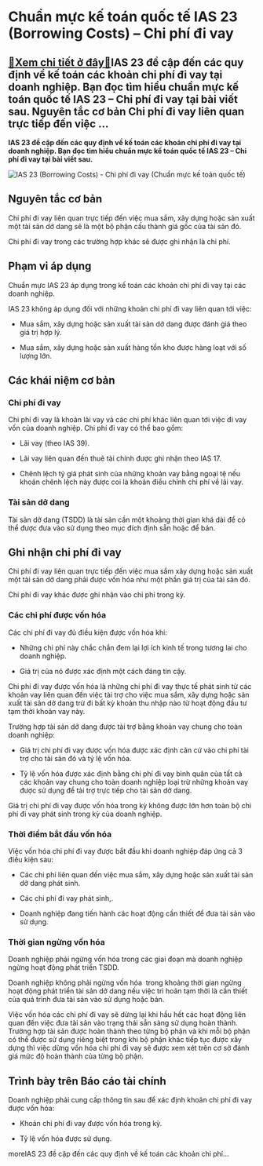 Chuẩn mực kế toán quốc tế IAS 23 (Borrowing Costs) – Chi phí đi vay
===================================================================

[:gift:Xem chi tiết ở đây:gift:](https://hddtvn.com/chuan-muc-ke-toan-quoc-te-ias-23-borrowing-costs-chi-phi-di-vay/)IAS 23 đề cập đến các quy định về kế toán các khoản chi phí đi vay tại doanh nghiệp. Bạn đọc tìm hiểu chuẩn mực kế toán quốc tế IAS 23 – Chi phí đi vay tại bài viết sau. Nguyên tắc cơ bản Chi phí đi vay liên quan trực tiếp đến việc …
-----------------------------------------------------------------------------------------------------------------------------------------------------------------------------------------------------------------------------------------

**IAS 23 đề cập đến các quy định về kế toán các khoản chi phí đi vay tại doanh nghiệp. Bạn đọc tìm hiểu chuẩn mực kế toán quốc tế IAS 23 – Chi phí đi vay tại bài viết sau.**


![IAS 23 (Borrowing Costs) - Chi phí đi vay (Chuẩn mực kế toán quốc tế)](https://hddtvn.com/wp-content/uploads/2021/01/828064cd8a8c63d23a9d.jpg "IAS 23 (Borrowing Costs) - Chi phí đi vay (Chuẩn mực kế toán quốc tế)")


Nguyên tắc cơ bản
-----------------


Chi phí đi vay liên quan trực tiếp đến việc mua sắm, xây dựng hoặc sản xuất một tài sản dở dang sẽ là một bộ phận cấu thành giá gốc của tài sản đó.


Chi phí đi vay trong các trường hợp khác sẽ được ghi nhận là chi phí.


Phạm vi áp dụng
---------------


Chuẩn mực IAS 23 áp dụng trong kế toán các khoản chi phí đi vay tại các doanh nghiệp.


IAS 23 không áp dụng đối với những khoản chi phí đi vay liên quan tới việc:




* Mua sắm, xây dựng hoặc sản xuất tài sản dở dang được đánh giá theo giá trị hợp lý.

* Mua sắm, xây dựng hoặc sản xuất hàng tồn kho được hàng loạt với số lượng lớn.



Các khái niệm cơ bản
--------------------


### Chi phí đi vay


Chi phí đi vay là khoản lãi vay và các chi phí khác liên quan tới việc đi vay vốn của doanh nghiệp. Chi phí đi vay có thể bao gồm:




* Lãi vay (theo IAS 39).

* Lãi vay liên quan đến thuê tài chính được ghi nhận theo IAS 17.

* Chênh lệch tỷ giá phát sinh của những khoản vay bằng ngoại tệ nếu khoản chênh lệch này được coi là khoản điều chỉnh chi phí về lãi vay.



### Tài sản dở dang


Tài sản dở dang (TSDD) là tài sản cần một khoảng thời gian khá dài để có thể được đưa vào sử dụng theo mục đích định sẵn hoặc để bán.


Ghi nhận chi phí đi vay
-----------------------


Chi phí đi vay liên quan trực tiếp đến việc mua sắm xây dựng hoặc sản xuất một tài sản dở dang phải được vốn hóa như một phần giá trị của tài sản đó.


Chi phí đi vay khác được ghi nhận vào chi phí trong kỳ.


### Các chi phí được vốn hóa


Các chi phí đi vay đủ điều kiện được vốn hóa khi:




* Những chi phí này chắc chắn đem lại lợi ích kinh tế trong tương lai cho doanh nghiệp.

* Giá trị của nó được xác định một cách đáng tin cậy.



Chi phí đi vay được vốn hóa là những chi phí đi vay thực tế phát sinh từ các khoản vay liên quan đến việc tài trợ cho việc mua sắm, xây dựng hoặc sản xuất tài sản dở dang trừ đi bất kỳ khoản thu nhập nào từ hoạt động đầu tư tạm thời khoản vay này.


Trường hợp tài sản dở dang được tài trợ bằng khoản vay chung cho toàn doanh nghiệp:




* Giá trị chi phí đi vay được vốn hóa được xác định căn cứ vào chi phí tài trợ cho tài sản đó và tỷ lệ vốn hóa.

* Tỷ lệ vốn hóa được xác định bằng chi phí đi vay bình quân của tất cả các khoản vay chung cho toàn doanh nghiệp loại trừ những khoản vay được sử dụng để tài trợ trực tiếp cho tài sản dở dang.



Giá trị chi phí đi vay được vốn hóa trong kỳ không được lớn hơn toàn bộ chi phí đi vay phát sinh trong kỳ của doanh nghiệp.


### Thời điểm bắt đầu vốn hóa


Việc vốn hóa chi phí đi vay được bắt đầu khi doanh nghiệp đáp ứng cả 3 điều kiện sau:




* Các chi phí liên quan đến việc mua sắm, xây dựng hoặc sản xuất tài sản dở dang phát sinh.

* Các chi phí đi vay phát sinh,.

* Doanh nghiệp đang tiến hành các hoạt động cần thiết để đưa tài sản vào sử dụng.



### Thời gian ngừng vốn hóa


Doanh nghiệp phải ngừng vốn hóa trong các giai đoạn mà doanh nghiệp ngừng hoạt động phát triển TSDD.


Doanh nghiệp không phải ngừng vốn hóa  trong khoảng thời gian ngừng hoạt động phát triển tài sản dở dang nếu việc trì hoãn tạm thời là cần thiết của quá trình đưa tài sản vào sử dụng hoặc bán.


Việc vốn hóa các chi phí đi vay sẽ dừng lại khi hầu hết các hoạt động liên quan đến việc đưa tài sản vào trạng thái sẵn sàng sử dụng hoàn thành. Trường hợp tài sản được hoàn thành theo từng bộ phận và khi mỗi bộ phận có thể được sử dụng riêng biệt trong khi bộ phận khác tiếp tục được xây dựng thì việc dừng vốn hóa chi phí đi vay sẽ được xem xét trên cơ sở đánh giá mức độ hoàn thành của từng bộ phận.


Trình bày trên Báo cáo tài chính
--------------------------------


Doanh nghiệp phải cung cấp thông tin sau để xác định khoản chi phí đi vay được vốn hóa:




* Khoản chi phí đi vay được vốn hóa trong kỳ.

* Tỷ lệ vốn hóa được sử dụng.



moreIAS 23 đề cập đến các quy định về kế toán các khoản chi phí…

